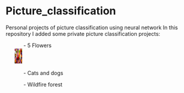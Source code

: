 # Picture_classification
Personal projects of picture classification using neural network
In this repository I added some private picture classification projects:
<ul>
  <ol>- 5 Flowers</ol>
      <img src="https://github.com/JamBelg/Picture_classification/blob/master/5%20Flowers/image_flowers.jpg" width="20" height="40" alt="Alt text" title="Flowers">
  <ol>- Cats and dogs</ol>
  <ol>- Wildfire forest</ol>
</ul>
